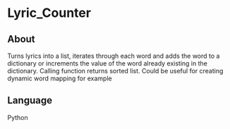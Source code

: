 # Lyric_Counter

<h2> About </h2>
Turns lyrics into a list, iterates through each word and adds the word to a dictionary or increments the value of the word already existing in the dictionary. Calling function returns sorted list. Could be useful for creating dynamic word mapping for example

<h2> Language </h2>
Python 
